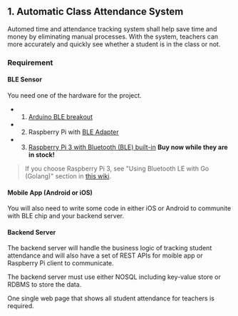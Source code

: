 ## 1. Automatic Class Attendance System

Automed time and attendance tracking system shall help save time and money by eliminating manual processes. With the system, teachers can more accurately and quickly see whether a student is in the class or not.

### Requirement

#### BLE Sensor
You need one of the hardware for the project.
* 1. [Arduino BLE breakout](https://www.sparkfun.com/products/13632?_ga=1.256235395.9077466.1434957323)
* 2. Raspberry Pi with [BLE Adapter](  http://www.robotshop.com/en/bluetooth-40-console-adapter-raspberry-pi.html?gclid=Cj0KEQiAsP-2BRCFl4Lb2NTJttEBEiQAmj2tbR9CikBAc2FQlFk-BsD0JPNmiN_3svT176ZqvARI2eQaAi_G8P8HAQ)
* 3. [Raspberry Pi 3 with Bluetooth (BLE) built-in](https://www.adafruit.com/products/3055) **Buy now while they are in stock!**

> If you choose Raspberry Pi 3, see "Using Bluetooth LE with Go (Golang)" section in [this wiki](http://www.elinux.org/RPi_Bluetooth_LE).

#### Mobile App (Android or iOS)
You will also need to write some code in either iOS or Android to communite with BLE chip and your backend server.

#### Backend Server
The backend server will handle the business logic of tracking student attendance and will also have a set of REST APIs for moible app or Raspberry Pi client to communicate.

The backend server must use either NOSQL including key-value store or RDBMS to store the data.

One single web page that shows all student attendance for teachers is required.



